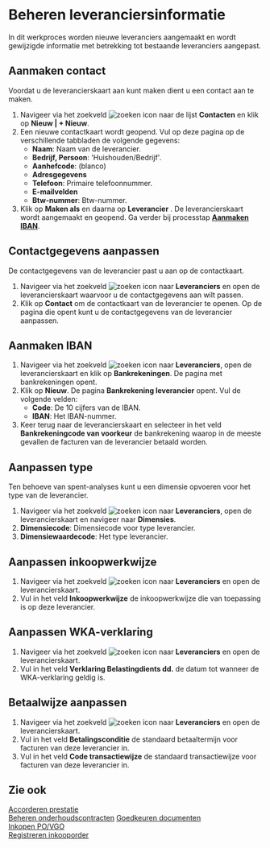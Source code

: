 # Beheren leveranciersinformatie

In dit werkproces worden nieuwe leveranciers aangemaakt en wordt gewijzigde informatie met betrekking tot bestaande leveranciers aangepast.

## Aanmaken contact

Voordat u de leverancierskaart aan kunt maken dient u een contact aan te maken.

1. Navigeer via het zoekveld ![zoeken icon](/assets/images/zoeken.png "zoeken icon") naar de lijst **Contacten** en klik op **Nieuw | + Nieuw**.
2. Een nieuwe contactkaart wordt geopend. Vul op deze pagina op de verschillende tabbladen de volgende gegevens:
    - **Naam**: Naam van de leverancier.
    - **Bedrijf, Persoon**: 'Huishouden/Bedrijf'.
    - **Aanhefcode**: (blanco)
    - **Adresgegevens**
    - **Telefoon**: Primaire telefoonnummer.
    - **E-mailvelden**
    - **Btw-nummer**: Btw-nummer.
3. Klik op **Maken als** en daarna op **Leverancier** . De leverancierskaart wordt aangemaakt en geopend. Ga verder bij processtap **[Aanmaken IBAN](#aanmaken-iban)**.

## Contactgegevens aanpassen

De contactgegevens van de leverancier past u aan op de contactkaart.

1. Navigeer via het zoekveld ![zoeken icon](/assets/images/zoeken.png "zoeken icon") naar **Leveranciers** en open de leverancierskaart waarvoor u de contactgegevens aan wilt passen.
2. Klik op **Contact** om de contactkaart van de leverancier te openen. Op de pagina die opent kunt u de contactgegevens van de leverancier aanpassen.

## Aanmaken IBAN

1. Navigeer via het zoekveld ![zoeken icon](/assets/images/zoeken.png "zoeken icon") naar **Leveranciers**, open de leverancierskaart en klik op **Bankrekeningen**. De pagina met bankrekeningen opent.
2. Klik op **Nieuw**. De pagina **Bankrekening leverancier** opent. Vul de volgende velden:
    - **Code**: De 10 cijfers van de IBAN.
    - **IBAN**: Het IBAN-nummer.
3. Keer terug naar de leverancierskaart en selecteer in het veld **Bankrekeningcode van voorkeur** de bankrekening waarop in de meeste gevallen de facturen van de leverancier betaald worden.

## Aanpassen type

Ten behoeve van spent-analyses kunt u een dimensie opvoeren voor het type van de leverancier.

1. Navigeer via het zoekveld ![zoeken icon](/assets/images/zoeken.png "zoeken icon") naar **Leveranciers**, open de leverancierskaart en navigeer naar **Dimensies**.
2. **Dimensiecode**: Dimensiecode voor type leverancier.
3. **Dimensiewaardecode**: Het type leverancier.

## Aanpassen inkoopwerkwijze

1. Navigeer via het zoekveld ![zoeken icon](/assets/images/zoeken.png "zoeken icon") naar **Leveranciers** en open de leverancierskaart.
2. Vul in het veld **Inkoopwerkwijze** de inkoopwerkwijze die van toepassing is op deze leverancier.

## Aanpassen WKA-verklaring

1. Navigeer via het zoekveld ![zoeken icon](/assets/images/zoeken.png "zoeken icon") naar **Leveranciers** en open de leverancierskaart.
2. Vul in het veld **Verklaring Belastingdients dd.** de datum tot wanneer de WKA-verklaring geldig is.

## Betaalwijze aanpassen

1. Navigeer via het zoekveld ![zoeken icon](/assets/images/zoeken.png "zoeken icon") naar **Leveranciers** en open de leverancierskaart.
2. Vul in het veld **Betalingsconditie** de standaard betaaltermijn voor facturen van deze leverancier in.
3. Vul in het veld **Code transactiewijze** de standaard transactiewijze voor facturen van deze leverancier in.

## Zie ook

[Accorderen prestatie](../accorderen-prestatie/)  
[Beheren onderhoudscontracten](../beheren-onderhoudscontracten/)
[Goedkeuren documenten](../goedkeuren-documenten/)  
[Inkopen PO/VGO](../inkopen-po-vgo/)  
[Registreren inkooporder](../registreren-inkooporder/)  
